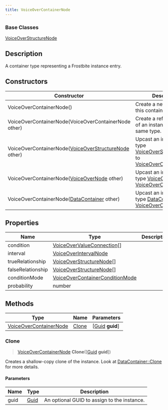 ```yaml
---
title: VoiceOverContainerNode
---
```

### Base Classes

[VoiceOverStructureNode](VoiceOverStructureNode)

## Description

A container type representing a Frostbite instance entry.

## Constructors

| Constructor                                                                       | Description                                                                                                                         |
| --------------------------------------------------------------------------------- | ----------------------------------------------------------------------------------------------------------------------------------- |
| VoiceOverContainerNode()                                                          | Create a new instance of this container type.                                                                                       |
| VoiceOverContainerNode(VoiceOverContainerNode other)                              | Create a reference copy of an instance of the same type.                                                                            |
| VoiceOverContainerNode([VoiceOverStructureNode](VoiceOverStructureNode) other)    | Upcast an instance of type [VoiceOverStructureNode](VoiceOverStructureNode) to [VoiceOverContainerNode](VoiceOverContainerNode).    |
| VoiceOverContainerNode([VoiceOverNode](VoiceOverNode) other)                      | Upcast an instance of type [VoiceOverNode](VoiceOverNode) to [VoiceOverContainerNode](VoiceOverContainerNode).                      |
| VoiceOverContainerNode([DataContainer](/vext/ref/shared/class/datacontainer) other) | Upcast an instance of type [DataContainer](/vext/ref/shared/class/datacontainer) to [VoiceOverContainerNode](VoiceOverContainerNode). |

## Properties

| Name              | Type                                                               | Description |
| ----------------- | ------------------------------------------------------------------ | ----------- |
| condition         | [VoiceOverValueConnection](VoiceOverValueConnection)\[\]           |             |
| interval          | [VoiceOverIntervalNode](VoiceOverIntervalNode)                     |             |
| trueRelationship  | [VoiceOverStructureNode](VoiceOverStructureNode)\[\]               |             |
| falseRelationship | [VoiceOverStructureNode](VoiceOverStructureNode)\[\]               |             |
| conditionMode     | [VoiceOverContainerConditionMode](VoiceOverContainerConditionMode) |             |
| probability       | number                                                             |             |

## Methods

| Type                                             | Name            | Parameters                                     |
| ------------------------------------------------ | --------------- | ---------------------------------------------- |
| [VoiceOverContainerNode](VoiceOverContainerNode) | [Clone](#clone) | \[[Guid](/vext/ref/shared/class/guid) **guid**\] |

### Clone

> [VoiceOverContainerNode](VoiceOverContainerNode) **Clone**(\[[Guid](/vext/ref/shared/class/guid) **guid**\])

Creates a shallow-copy clone of the instance. Look at [DataContainer::Clone](/vext/ref/shared/class/datacontainer#clone) for more details.

#### Parameters

| Name | Type         | Description                                 |
| ---- | ------------ | ------------------------------------------- |
| guid | [Guid](Guid) | An optional GUID to assign to the instance. |
